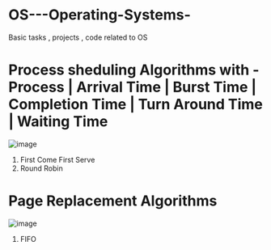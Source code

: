 # OS---Operating-Systems-
Basic tasks , projects , code related to OS

# Process sheduling Algorithms with - Process |  Arrival Time | Burst Time | Completion Time | Turn Around Time | Waiting Time 

![image](https://user-images.githubusercontent.com/84491010/197476096-6029d590-3a2a-45f6-b960-f4b588f9ad4f.png)

 1) First Come First Serve 
 2) Round Robin 
 
 # Page Replacement Algorithms
 
 ![image](https://user-images.githubusercontent.com/84491010/197476824-e0b5bf18-91c8-45b4-9ec0-33b4a47597f9.png)

 1) FIFO
